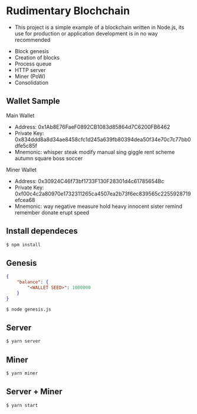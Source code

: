 # Rudimentary Blochchain

* This project is a simple example of a blockchain written in Node.js, its use for production or application development is in no way recommended

- Block genesis
- Creation of blocks
- Process queue
- HTTP server
- Miner (PoW)
- Consolidation

## Wallet Sample

Main Wallet
- Address:  0x1Ab8E76FaeF0892CB1083d85864d7C6200FB6462
- Private Key:  0x834ddd8a8d34ae8458cfc1d245a639fb80394dea50f34e70c7c77bb0dfe5c85f
- Mnemonic:  whisper steak modify manual sing giggle rent scheme autumn square boss soccer

Miner Wallet
- Address:  0x30924C46f73bf1733F130F28301d4c61785654Bc
- Private Key: 0xf00c4c2a80970e1732311265ca4507ea2b73f6ec839565c2255928719efcea68
- Mnemonic: way negative measure hold heavy innocent sister remind remember donate erupt speed

## Install dependeces

```bash
$ npm install
```

## Genesis

```json
{
    "balance": {
        "<WALLET SEED>": 1000000
    }
}
```

```bash
$ node genesis.js
```

## Server

```bash
$ yarn server
```

## Miner

```bash
$ yarn miner
```

## Server + Miner

```bash
$ yarn start
```

